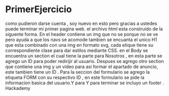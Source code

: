 # PrimerEjercicio
como pudieron darse cuenta , soy nuevo en esto pero gracias a  ustedes puede terminar mi primer pagina web.
el archivo html esta construido de la siguente forma.
En el header contiene un img que no se porque no se ve pero ayuda a que  los navs se acomode  tambien se encuanta el unico H1 que esta combinado con una img en formato svg, cada etique tiene su correspondiente clase para dar estilos mediante CSS.
en el Body se encuentra un section el cual tiene la parte para Nosotros , en esta parte se agrego un ID para poder redirijir al usuario.
Despues se agrego otro section  que contiene una img y un video  para asi formar el apartado de anuncio, este tambien tiene un ID .
Para la seccion del formulario se agrego la etiqueta  FORM con su respectivo ID , en este formulario se pide la informacion basica del usuario.Y para 
Y para terminar se  incluyo un footer .
Hackademy
